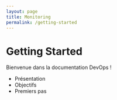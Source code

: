```yaml
---
layout: page
title: Monitoring
permalink: /getting-started
---
```


# Getting Started

Bienvenue dans la documentation DevOps !

- Présentation
- Objectifs
- Premiers pas
